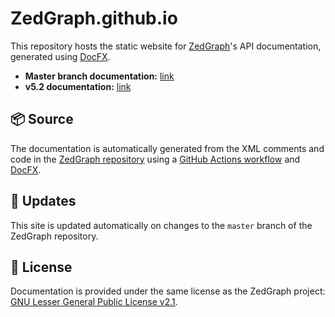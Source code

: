 # ZedGraph.github.io

This repository hosts the static website for [ZedGraph](https://github.com/ZedGraph/ZedGraph)'s API documentation, generated using [DocFX](https://dotnet.github.io/docfx/).

- **Master branch documentation:** [link](https://zedgraph.github.io/master/)
- **v5.2 documentation:** [link](https://zedgraph.github.io/v5.2/)

## 📦 Source

The documentation is automatically generated from the XML comments and code in the [ZedGraph repository](https://github.com/ZedGraph/ZedGraph) using a [GitHub Actions workflow](https://github.com/ZedGraph/ZedGraph/actions) and [DocFX](https://dotnet.github.io/docfx/).

## 🔄 Updates

This site is updated automatically on changes to the `master` branch of the ZedGraph repository.

## 📄 License

Documentation is provided under the same license as the ZedGraph project: [GNU Lesser General Public License v2.1](https://www.gnu.org/licenses/old-licenses/lgpl-2.1.html).
